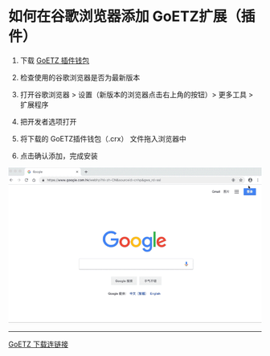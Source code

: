 如何在谷歌浏览器添加 GoETZ扩展（插件）
======================

1. 下载 [GoETZ 插件钱包](http://etz.oss-cn-hongkong.aliyuncs.com/pehghggdpcogjpbghapgfphphfaijmbp_main.crx)

2. 检查使用的谷歌浏览器是否为最新版本

3. 打开谷歌浏览器 > 设置（新版本的浏览器点击右上角的按钮）>  更多工具  >  扩展程序

4. 把开发者选项打开

5. 将下载的 GoETZ插件钱包（.crx） 文件拖入浏览器中

6. 点击确认添加，完成安装

![教程.gif](./img/Tutorials.gif)


__________________
[GoETZ 下载连链接](http://etz.oss-cn-hongkong.aliyuncs.com/pehghggdpcogjpbghapgfphphfaijmbp_main.crx)
